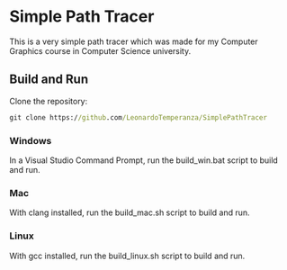 # Simple Path Tracer

This is a very simple path tracer which was made for my Computer Graphics course in Computer Science university.

## Build and Run

Clone the repository:
```bat 
git clone https://github.com/LeonardoTemperanza/SimplePathTracer
```

### Windows
In a Visual Studio Command Prompt, run the build_win.bat script to build and run.

### Mac
With clang installed, run the build_mac.sh script to build and run.

### Linux
With gcc installed, run the build_linux.sh script to build and run.